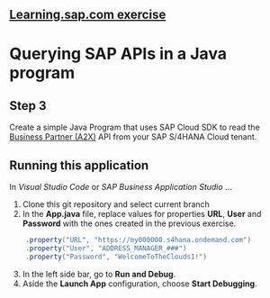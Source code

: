 ## [Learning.sap.com exercise](https://learning.sap.com/learning-journey/develop-advanced-extensions-with-sap-cloud-sdk/exercise-querying-sap-apis-in-a-java-program_c97a89ce-9ca9-4ad9-8037-3a155bcaca51) 
# Querying SAP APIs in a Java program

## Step 3
Create a simple Java Program that uses SAP Cloud SDK to read the [Business Partner (A2X)](https://api.sap.com/api/API_BUSINESS_PARTNER/overview) API from your SAP S/4HANA Cloud tenant. 

## Running this application 
In *Visual Studio Code* or *SAP Business Application Studio* ...
1. Clone this git repository and select current branch
2. In the **App.java** file, replace values for properties **URL**, **User** and **Password** with the ones created in the previous exercise.
```java
    .property("URL", "https://my000000.s4hana.ondemand.com")
    .property("User", "ADDRESS_MANAGER_###")
    .property("Password", "WelcomeToTheClouds1!")
```
3. In the left side bar, go to **Run and Debug**.
4. Aside the **Launch App** configuration, choose **Start Debugging**.


